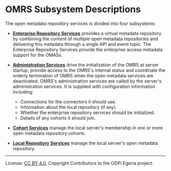 <!-- SPDX-License-Identifier: Apache-2.0 -->
<!-- Copyright Contributors to the ODPi Egeria project. -->

# OMRS Subsystem Descriptions

The open metadata repository services is divided into four subsystems:

* **[Enterprise Repository Services](enterprise-repository-services.md)** provides a virtual
metadata repository by combining the content of multiple open metadata
repositories and delivering this metadata through a single API and event topic.
The Enterprise Repository Services provide the enterprise access metadata
support for the OMASs.

* **[Administration Services](administration-services.md)** drive the
initialization of the OMRS at server startup, provide access to the OMRS's internal status and
coordinate the orderly termination of OMRS when the open metadata services
are deactivated. OMRS's administration services are called by the server's administration
services.   It is supplied with configuration information including:
  * Connections for the connectors it should use.
  * Information about the local repository (if any).
  * Whether the enterprise repository services should be initialized.
  * Details of any cohorts it should join.

* **[Cohort Services](cohort-services.md)** manage the local
server's membership in one or more open metadata repository cohorts.

* **[Local Repository Services](local-repository-services.md)** manage the local
server's open metadata repository.



----
License: [CC BY 4.0](https://creativecommons.org/licenses/by/4.0/),
Copyright Contributors to the ODPi Egeria project.
